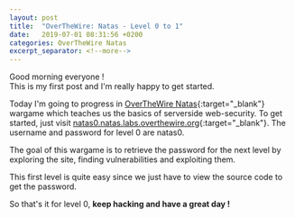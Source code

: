 ```yaml
---
layout: post
title:  "OverTheWire: Natas - Level 0 to 1"
date:   2019-07-01 08:31:56 +0200
categories: OverTheWire Natas
excerpt_separator: <!--more-->
---
```


Good morning everyone !<br>
This is my first post and I'm really happy to get started. <!--more-->

Today I'm going to progress in [OverTheWire Natas](http://overthewire.org/wargames/natas/){:target="_blank"} wargame which teaches us the basics of serverside web-security.
To get started, just visit [natas0.natas.labs.overthewire.org](http://natas0.natas.labs.overthewire.org){:target="_blank"}. The username and password for level 0 are natas0.

The goal of this wargame is to retrieve the password for the next level by exploring the site, finding vulnerabilities and exploiting them.

This first level is quite easy since we just have to view the source code to get the password.

So that's it for level 0, **keep hacking and have a great day !**